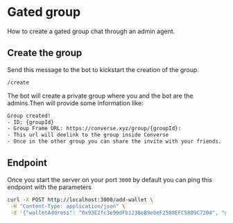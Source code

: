 # Gated group

How to create a gated group chat through an admin agent.

## Create the group

Send this message to the bot to kickstart the creation of the group.

```bash
/create
```

The bot will create a private group where you and the bot are the admins.Then will provide some information like:

```bash
Group created!
- ID: {groupId}
- Group Frame URL: https://converse.xyz/group/{groupId}:
- This url will deelink to the group inside Converse
- Once in the other group you can share the invite with your friends.
```

## Endpoint

Once you start the server on your port `3000` by default you can ping this endpoint with the parameters

```bash
curl -X POST http://localhost:3000/add-wallet \
 -H "Content-Type: application/json" \
 -d '{"walletAddress": "0x93E2fc3e99dFb1238eB9e0eF2580EFC5809C7204", "groupId": "769170b0fa5e4c757c38cc06ab145bc6"}'
```
